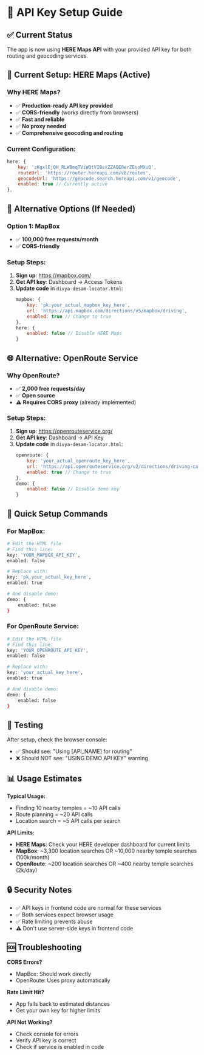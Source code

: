 # 🔑 API Key Setup Guide

## ✅ Current Status
The app is now using **HERE Maps API** with your provided API key for both routing and geocoding services.

## 🌟 Current Setup: HERE Maps (Active)

### Why HERE Maps?
- ✅ **Production-ready API key provided**
- ✅ **CORS-friendly** (works directly from browsers)
- ✅ **Fast and reliable**
- ✅ **No proxy needed**
- ✅ **Comprehensive geocoding and routing**

### Current Configuration:
```javascript
here: {
    key: 'zKgxlEjQH_RLWBmqTViWQtVIBsxZZAQE0erZEsoMXuQ',
    routeUrl: 'https://router.hereapi.com/v8/routes',
    geocodeUrl: 'https://geocode.search.hereapi.com/v1/geocode',
    enabled: true // Currently active
},
```

## 🔄 Alternative Options (If Needed)

### Option 1: MapBox
- ✅ **100,000 free requests/month**
- ✅ **CORS-friendly**

### Setup Steps:
1. **Sign up**: https://mapbox.com/
2. **Get API key**: Dashboard → Access Tokens
3. **Update code** in `divya-desam-locator.html`:
   ```javascript
   mapbox: {
       key: 'pk.your_actual_mapbox_key_here',
       url: 'https://api.mapbox.com/directions/v5/mapbox/driving',
       enabled: true // Change to true
   },
   here: {
       enabled: false // Disable HERE Maps
   }
   ```

## 🌐 Alternative: OpenRoute Service

### Why OpenRoute?
- ✅ **2,000 free requests/day**
- ✅ **Open source**
- ⚠️ **Requires CORS proxy** (already implemented)

### Setup Steps:
1. **Sign up**: https://openrouteservice.org/
2. **Get API key**: Dashboard → API Key
3. **Update code** in `divya-desam-locator.html`:
   ```javascript
   openroute: {
       key: 'your_actual_openroute_key_here',
       url: 'https://api.openrouteservice.org/v2/directions/driving-car',
       enabled: true // Change to true
   },
   demo: {
       enabled: false // Disable demo key
   }
   ```

## 🔧 Quick Setup Commands

### For MapBox:
```bash
# Edit the HTML file
# Find this line:
key: 'YOUR_MAPBOX_API_KEY',
enabled: false

# Replace with:
key: 'pk.your_actual_key_here',
enabled: true

# And disable demo:
demo: {
    enabled: false
}
```

### For OpenRoute Service:
```bash
# Edit the HTML file  
# Find this line:
key: 'YOUR_OPENROUTE_API_KEY',
enabled: false

# Replace with:
key: 'your_actual_key_here',
enabled: true

# And disable demo:
demo: {
    enabled: false
}
```

## 🧪 Testing

After setup, check the browser console:
- ✅ Should see: "Using [API_NAME] for routing"
- ❌ Should NOT see: "USING DEMO API KEY" warning

## 📊 Usage Estimates

**Typical Usage:**
- Finding 10 nearby temples = ~10 API calls
- Route planning = ~20 API calls  
- Location search = ~5 API calls per search

**API Limits:**
- **HERE Maps**: Check your HERE developer dashboard for current limits
- **MapBox**: ~3,300 location searches OR ~10,000 nearby temple searches (100k/month)
- **OpenRoute**: ~200 location searches OR ~400 nearby temple searches (2k/day)

## 🔒 Security Notes

- ✅ API keys in frontend code are normal for these services
- ✅ Both services expect browser usage
- ✅ Rate limiting prevents abuse
- ⚠️ Don't use server-side keys in frontend code

## 🆘 Troubleshooting

**CORS Errors?**
- MapBox: Should work directly
- OpenRoute: Uses proxy automatically

**Rate Limit Hit?**
- App falls back to estimated distances
- Get your own key for higher limits

**API Not Working?**
- Check console for errors
- Verify API key is correct
- Check if service is enabled in code
